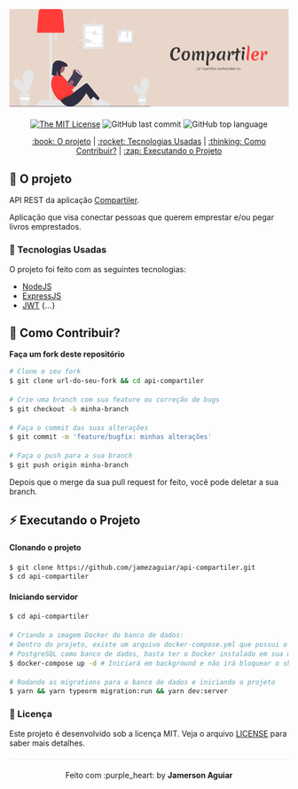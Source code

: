 <div align="center" style="margin-bottom: 20px;">
<img alt="compartiler" src="https://raw.githubusercontent.com/jamezaguiar/web-compartiler/master/src/assets/compartiler.png" width="auto" heigth="auto"/>
</div>

<div align="center" style="margin: 20px;">

[![The MIT License](https://img.shields.io/badge/license-MIT-green.svg?style=flat-square)](https://github.com/jamezaguiar/comparti-ler/blob/master/LICENSE)
![GitHub last commit](https://img.shields.io/github/last-commit/jamezaguiar/comparti-ler?color=green&style=flat-square)
![GitHub top language](https://img.shields.io/github/languages/top/jamezaguiar/comparti-ler?style=flat-square)

<p align="center" >
  <a href="#book-o-projeto"> :book: O projeto</a> |
  <a href="#rocket-tecnologias-usadas"> :rocket: Tecnologias Usadas</a> |
  <a href="#thinking-como-contribuir"> :thinking: Como Contribuir?</a> |
  <a href="#zap-executando-o-projeto"> :zap: Executando o Projeto </a>
</p>

</div>

## :book: O projeto

API REST da aplicação [Compartiler](https://github.com/jamezaguiar/web-compartiler).

Aplicação que visa conectar pessoas que querem emprestar e/ou pegar livros emprestados.

### :rocket: Tecnologias Usadas

O projeto foi feito com as seguintes tecnologias:

- [NodeJS](https://nodejs.org/en/)
- [ExpressJS](https://expressjs.com/pt-br/)
- [JWT](https://jwt.io/)
  {...}

## :thinking: Como Contribuir?

**Faça um fork deste repositório**

```bash
# Clone o seu fork
$ git clone url-do-seu-fork && cd api-compartiler

# Crie uma branch com sua feature ou correção de bugs
$ git checkout -b minha-branch

# Faça o commit das suas alterações
$ git commit -m 'feature/bugfix: minhas alterações'

# Faça o push para a sua branch
$ git push origin minha-branch
```

Depois que o merge da sua pull request for feito, você pode deletar a sua branch.

## :zap: Executando o Projeto

#### Clonando o projeto

```sh
$ git clone https://github.com/jamezaguiar/api-compartiler.git
$ cd api-compartiler
```

#### Iniciando servidor

```sh
$ cd api-compartiler

# Criando a imagem Docker do banco de dados:
# Dentro do projeto, existe um arquivo docker-compose.yml que possui o
# PostgreSQL como banco de dados, basta ter o Docker instalado em sua máquina.
$ docker-compose up -d # Iniciará em background e não irá bloquear o shell

# Rodando as migrations para o banco de dados e iniciando o projeto
$ yarn && yarn typeorm migration:run && yarn dev:server
```

### :memo: Licença

Este projeto é desenvolvido sob a licença MIT. Veja o arquivo [LICENSE](LICENSE) para saber mais detalhes.

<p align="center" style="margin-top: 20px; border-top: 1px solid #eee; padding-top: 20px;">Feito com :purple_heart: by <strong> Jamerson Aguiar</strong> </p>

